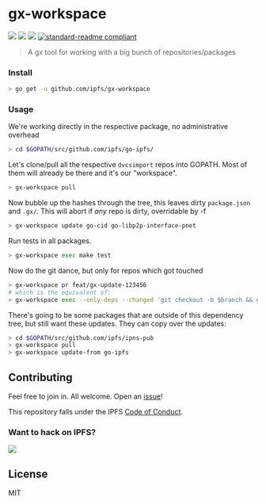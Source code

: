 # gx-workspace

[![](https://img.shields.io/badge/made%20by-Protocol%20Labs-blue.svg?style=flat-square)](http://ipn.io)
[![](https://img.shields.io/badge/project-IPFS-blue.svg?style=flat-square)](https://ipfs.io/)
[![](https://img.shields.io/badge/freenode-%23gx-blue.svg?style=flat-square)](http://webchat.freenode.net/?channels=%23gx)
[![standard-readme compliant](https://img.shields.io/badge/readme%20style-standard-brightgreen.svg?style=flat-square)](https://github.com/RichardLitt/standard-readme)

> A gx tool for working with a big bunch of repositories/packages

### Install

```sh
> go get -u github.com/ipfs/gx-workspace
```

### Usage

We're working directly in the respective package, no administrative overhead

```sh
> cd $GOPATH/src/github.com/ipfs/go-ipfs/
```

Let's clone/pull all the respective `dvcsimport` repos into GOPATH.
Most of them will already be there and it's our "workspace".

```sh
> gx-workspace pull
```

Now bubble up the hashes through the tree, this leaves dirty `package.json` and `.gx/`.
This will abort if *any* repo is dirty, overridable by -f

```sh
> gx-workspace update go-cid go-libp2p-interface-pnet
```

Run tests in all packages.

```sh
> gx-workspace exec make test
```

Now do the git dance, but only for repos which got touched

```sh
> gx-workspace pr feat/gx-update-123456
# which is the equivalent of:
> gx-workspace exec --only-deps --changed 'git checkout -b $branch && git commit -am "gx release $VERSION" && git push origin $BRANCH && hub pull-request -m "Update go-cid go-libp2p-interface-pnet"'
```

There's going to be some packages that are outside of this dependency tree,
but still want these updates. They can copy over the updates:

```sh
> cd $GOPATH/src/github.com/ipfs/ipns-pub
> gx-workspace pull
> gx-workspace update-from go-ipfs
```

## Contributing

Feel free to join in. All welcome. Open an [issue](https://github.com/ipfs/devtools/issues)!

This repository falls under the IPFS [Code of Conduct](https://github.com/ipfs/community/blob/master/code-of-conduct.md).

### Want to hack on IPFS?

[![](https://cdn.rawgit.com/jbenet/contribute-ipfs-gif/master/img/contribute.gif)](https://github.com/ipfs/community/blob/master/contributing.md)

## License

MIT
